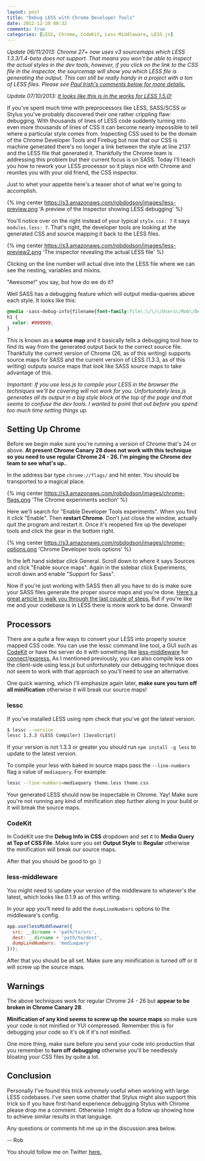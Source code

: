 ```yaml
---
layout: post
title: "Debug LESS with Chrome Developer Tools"
date: 2012-12-28 08:32
comments: true
categories: [LESS, Chrome, CodeKit, Less-Middleware, LESS.js]
---
```


*Update 06/11/2013: Chrome 27+ now uses v3 sourcemaps which LESS 1.3.3/1.4-beta does not support. That means you won't be able to inspect the actual styles in the dev tools, however, if you click on the link to the CSS file in the inspector, the sourcemap will show you which LESS file is generating the output. This can still be really handy in a project with a ton of LESS files. Please see [Paul Irish's comments below for more details.](http://robdodson.me/blog/2012/12/28/debug-less-with-chrome-developer-tools/#comment-919144010)*

*Update 07/10/2013: [It looks like this is in the works for LESS 1.5.0!](https://github.com/less/less.js/issues/1050)*

If you've spent much time with preprocessors like LESS, SASS/SCSS or Stylus you've probably discovered their one rather crippling flaw: debugging. With thousands of lines of LESS code suddenly turning into even more thousands of lines of CSS it can become nearly impossible to tell where a particular style comes from. Inspecting CSS used to be the domain of the Chrome Developer Tools and Firebug but now that our CSS is machine generated there's no longer a link between the style at line 2137 and the LESS file that generated it. Thankfully the Chrome team is addressing this problem but their current focus is on SASS. Today I'll teach you how to rework your LESS processor so it plays nice with Chrome and reunites you with your old friend, the CSS inspector.

<!--more-->

Just to whet your appetite here's a teaser shot of what we're going to accomplish.

{% img center https://s3.amazonaws.com/robdodson/images/less-preview.png 'A preview of the Inspector showing LESS debugging' %}

You'll notice over on the right instead of your typical `style.css: 7` it says `modules.less: 7`. That's right, the developer tools are looking at the generated CSS and source mapping it back to the LESS files.

{% img center https://s3.amazonaws.com/robdodson/images/less-preview2.png 'The inspector revealing the actual LESS file' %}

Clicking on the line number will actual dive into the LESS file where we can see the nesting, variables and mixins.

"Awesome!" you say, but how do we do it?

Well SASS has a debugging feature which will output media-queries above each style. It looks like this:

``` css
@media -sass-debug-info{filename{font-family:file\:\/\/\/Users\/Rob\/Desktop\/less-debug\/less\/base\.less}line{font-family:\000035}}
h1 {
  color: #999999;
}
```
This is known as a **source map** and it basically tells a debugging tool how to find its way from the generated output back to the correct source file. Thankfully the current version of Chrome (26, as of this writing) supports source maps for SASS and the current version of LESS (1.3.3, as of this writing) outputs source maps that *look* like SASS source maps to take advantage of this.

*Important: If you use less.js to compile your LESS in the browser the techniques we'll be covering will not work for you. Unfortunately less.js generates all its output in a big style block at the top of the page and that seems to confuse the dev tools. I wanted to point that out before you spend too much time setting things up.*

## Setting Up Chrome

Before we begin make sure you're running a version of Chrome that's 24 or above. **At present Chrome Canary 28 does not work with this technique so you need to use regular Chrome 24 - 26. I'm pinging the Chrome dev team to see what's up.**.

In the address bar type `chrome://flags/` and hit enter. You should be transported to a magical place.

{% img center https://s3.amazonaws.com/robdodson/images/chrome-flags.png 'The Chrome experiments section' %}

Here we'll search for "Enable Developer Tools experiments". When you find it click "Enable". Then **restart Chrome**. Don't just close the window, actually quit the program and restart it. Once it's reopened fire up the developer tools and click the gear in the bottom right.

{% img center https://s3.amazonaws.com/robdodson/images/chrome-options.png 'Chrome Developer tools options' %}

In the left hand sidebar click General. Scroll down to where it says Sources and click "Enable source maps". Again in the sidebar click Experiments, scroll down and enable "Support for Sass".

Now if you're just working with SASS then all you have to do is make sure your SASS files generate the proper source maps and you're done. [Here's a great article to walk you through the last couple of steps.](http://bricss.net/post/33788072565/using-sass-source-maps-in-webkit-inspector) But if you're like me and your codebase is in LESS there is more work to be done. Onward!

## Processors

There are a quite a few ways to convert your LESS into properly source mapped CSS code. You can use the lessc command line tool, a GUI such as [CodeKit](http://incident57.com/codekit/) or have the server do it with something like [less-middleware](https://github.com/emberfeather/less.js-middleware) for [connect](http://www.senchalabs.org/connect/)/[express.](http://expressjs.com/) As I mentioned previously, you can also compile less on the client-side using less.js but unfortunately our debugging technique does not seem to work with that approach so you'll need to use an alternative.

One quick warning, which I'll emphasize again later, **make sure you turn off all minification** otherwise it will break our source maps!

### lessc

If you've installed LESS using npm check that you've got the latest version.

``` bash
$ lessc --version
lessc 1.3.3 (LESS Compiler) [JavaScript]
```
If your version is not 1.3.3 or greater you should run `npm install -g less` to update to the latest version.

To compile your less with baked in source maps pass the `--line-numbers` flag a value of `mediaquery`. For example:

``` bash
lessc --line-numbers=mediaquery theme.less theme.css
```

Your generated LESS should now be inspectable in Chrome. Yay! Make sure you're not running any kind of minification step further along in your build or it will break the source maps.

### CodeKit

In CodeKit use the **Debug Info in CSS** dropdown and set it to **Media Query at Top of CSS File**. Make sure you set **Output Style** to **Regular** otherwise the minification will break our source maps.

After that you should be good to go :)

### less-middleware

You might need to update your version of the middleware to whatever's the latest, which looks like 0.1.9 as of this writing.

In your app you'll need to add the `dumpLineNumbers` options to the middleware's config.

``` js app.js
app.use(lessMiddleware({
  src: __dirname + 'path/to/src',
  dest: __dirname + 'path/to/dest',
  dumpLineNumbers: 'mediaquery'
}));
```

After that you should be all set. Make sure any minification is turned off or it will screw up the source maps.

## Warnings

The above techniques work for regular Chrome 24 - 26 but **appear to be broken in Chrome Canary 28**.

**Minification of any kind seems to screw up the source maps** so make sure your code is not minified or YUI compressed. Remember this is for debugging your code so it's ok if it's not minified.

One more thing, make sure before you send your code into production that you remember to **turn off debugging** otherwise you'll be needlessly bloating your CSS files by quite a lot.

## Conclusion

Personally I've found this trick *extremely* useful when working with large LESS codebases. I've seen some chatter that Stylus might also support this trick so if you have first-hand experience debugging Stylus with Chrome please drop me a comment. Otherwise I might do a follow up showing how to achieve similar results in that language.

Any questions or comments hit me up in the discussion area below.

-- Rob

You should follow me on Twitter [here.](http://twitter.com/rob_dodson)


